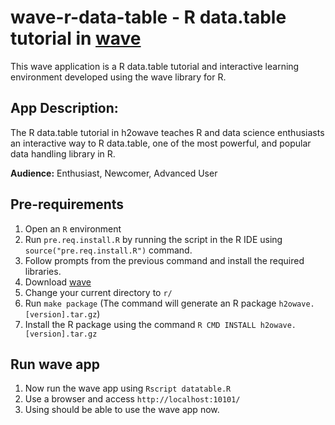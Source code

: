 # wave-r-data-table - R data.table tutorial in [wave](https://github.com/h2oai/wave)
This wave application is a R data.table tutorial and interactive learning environment developed using the wave library for R.


## App Description: 
The R data.table tutorial in h2owave teaches R and data science enthusiasts an interactive way to R data.table, one of the most powerful, and popular data handling library in R.  

**Audience:** Enthusiast, Newcomer, Advanced User

## Pre-requirements

1. Open an `R` environment
2. Run `pre.req.install.R` by running the script in the R IDE using `source("pre.req.install.R")` command. 
3. Follow prompts from the previous command and install the required libraries. 
4. Download [wave](https://github.com/h2oai/wave)
5. Change your current directory to `r/`
6. Run `make package` (The command will generate an R package `h2owave.[version].tar.gz`)
7. Install the R package using the command `R CMD INSTALL h2owave.[version].tar.gz`

## Run wave app

1. Now run the wave app using `Rscript datatable.R`
2. Use a browser and access `http://localhost:10101/`
3. Using should be able to use the wave app now. 

